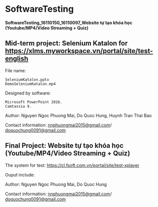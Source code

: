 # SoftwareTesting
**SoftwareTesting_16110150_16110097_Website tự tạo khóa học (Youtube/MP4/Video Streaming + Quiz)**

## Mid-term project: Selenium Katalon for https://xlms.myworkspace.vn/portal/site/test-english
File name:
```
SeleniumKatalon.pptx
DemoSeleniumKatalon.mp4
```
Designed by software:
```
Microsoft PowerPoint 2016.
Camtassia 9.
```
Author: Nguyen Ngoc Phuong Mai, Do Quoc Hung, Huynh Tran Thai Bao

Contact information: nnphuongmai2015@gmail.com/ doquochung0091@gmail.com

## Final Project: Website tự tạo khóa học (Youtube/MP4/Video Streaming + Quiz)
The system for test: https://cl.fsoft.com.vn/portal/site/test-xplayer

Ouput include:


Author: Nguyen Ngoc Phuong Mai, Do Quoc Hung

Contact information: nnphuongmai2015@gmail.com/ doquochung0091@gmail.com
